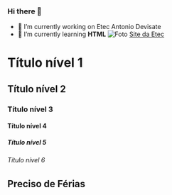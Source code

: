 ### Hi there 👋
- 🔭 I’m currently working on Etec Antonio Devisate
- 🌱 I’m currently learning **HTML**
![Foto](https://img.ibxk.com.br/2020/01/30/30021141299110.jpg?w=1120&h=420&mode=crop&scale=both)
[Site da Etec](https://www.devisate.com.br)

# Título nível 1
## Título nível 2
### Título nível 3
#### Título nível 4
##### Título nível 5
###### Título nível 6

## Preciso de Férias
<!--
**AlessandroEtec/alessandroetec** is a ✨ _special_ ✨ repository because its `README.md` (this file) appears on your GitHub profile.

Here are some ideas to get you started:



- 👯 I’m looking to collaborate on ...
- 🤔 I’m looking for help with ...
- 💬 Ask me about ...
- 📫 How to reach me: ...
- 😄 Pronouns: ...
- ⚡ Fun fact: ...
- Ainda vou terminar de editar
-->
